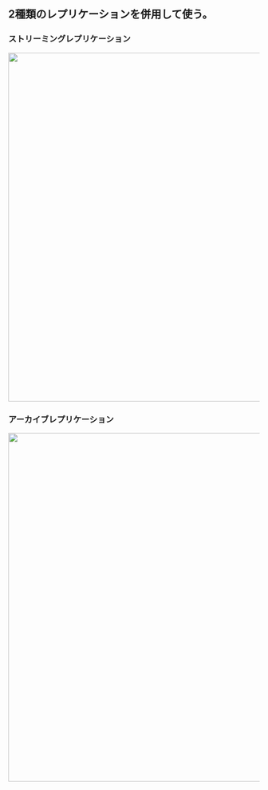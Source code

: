 ## 2種類のレプリケーションを併用して使う。
### ストリーミングレプリケーション
<img width="700px" src="https://github.com/user-attachments/assets/a4e61e8b-371e-4eae-8f46-bbeda32665cb" />

### アーカイブレプリケーション
<img width="700px" src="https://github.com/user-attachments/assets/30bf2107-8153-4672-beda-5ef7630a1a7d" />
